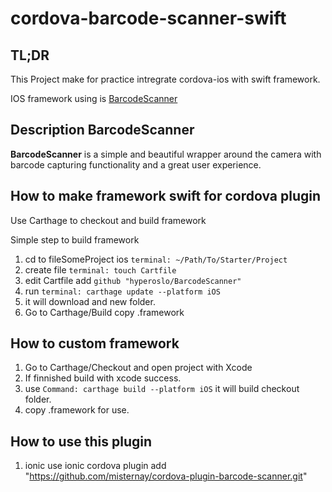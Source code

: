 # cordova-barcode-scanner-swift
## TL;DR

This Project make for practice intregrate cordova-ios with swift framework.

IOS framework using is [BarcodeScanner](https://github.com/hyperoslo/BarcodeScanner)

## Description BarcodeScanner

**BarcodeScanner** is a simple and beautiful wrapper around the camera with
barcode capturing functionality and a great user experience.

## How to make framework swift for cordova plugin
Use Carthage to checkout and build framework

Simple step to build framework

1. cd to fileSomeProject ios ``terminal: ~/Path/To/Starter/Project``
2. create file ``terminal: touch Cartfile``
3. edit Cartfile add ``github "hyperoslo/BarcodeScanner"``
4. run ``terminal: carthage update --platform iOS``
5. it will download and new folder.
6. Go to Carthage/Build copy .framework

## How to custom framework

1. Go to Carthage/Checkout and open project with Xcode 
2. If finnished build with xcode success.
3. use ``Command: carthage build --platform iOS`` it will build checkout folder.
4. copy .framework for use.

## How to use this plugin

1. ionic use ionic cordova plugin add "https://github.com/misternay/cordova-plugin-barcode-scanner.git"
